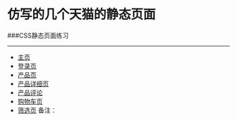 ﻿# 仿写的几个天猫的静态页面 
###CSS静态页面练习
<hr>

* [主页](https://catsuger.github.io/CSS-exercise---tmall/#)
* [登录页](https://catsuger.github.io/CSS-exercise---tmall/login.html)
* [产品页](https://catsuger.github.io/CSS-exercise---tmall/Product.html)
* [产品详细页](https://catsuger.github.io/CSS-exercise---tmall/detail.html)
* [产品评论](https://catsuger.github.io/CSS-exercise---tmall/comment.html)
* [购物车页](https://catsuger.github.io/CSS-exercise---tmall/shopcar.html)
* [筛选页](https://catsuger.github.io/CSS-exercise---tmall/Select.html)
备注：
